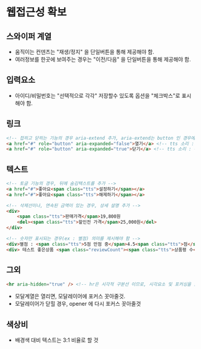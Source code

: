 # 웹접근성 확보

## 스와이퍼 계열
- 움직이는 컨덴츠는 "재생/정지" 을 단일버튼을 통해 제공해야 함.
- 여러정보를 한곳에 보여주는 경우는 "이전/다음" 을 단일버튼을 통해 제공해야 함.

## 입력요소
- 아이디/비밀번호는 "선택적으로 각각" 저장할수 있도록 옵션을 "체크박스"로 표시해야 함.



## 링크
```html
<!-- 접히고 닫히는 기능의 경우 aria-extend 추가, aria-extend는 button 인 경우에만 적용 되므로, role=button 추가 -->
<a href="#" role="button" aria-expanded="false">열기</a> <!-- tts 소리 : 접힘 -->
<a href="#" role="button" aria-expanded="true">닫기</a> <!-- tts 소리 : 확장됨 -->
```

## 텍스트
```html 
<!-- 토글 기능의 경우, 뒤에 숨김텍스트를 추가 -->
<a href="#">좋아요<span class="tts">설정하기</span></a>
<a href="#">좋아요<span class="tts">해제하기</span></a>

<!-- 삭제선이나, 연속된 금액이 있는 경우, 상세 설명 추가 -->
<div>
    <span class="tts">판매가격</span>19,800원
    <del><span class="tts">할인전 가격</span>25,000원</del>
</div>

<!-- 숫자만 표시되는 경우(ex : 별점) 의미를 제시해야 함 -->
<div>별점 : <span class="tts">5점 만점 중</span>4.5<span class="tts">점</span></div> <!-- 표시는 "별점 : 4.5 " 만 보일것임 -->
<div> 테스트 좋은상품 <span class="reviewCount"><span class="tts">상품평 수</span>(100)</span></div> <!-- 상품평 숫자임을 정보전달 -->
```

## 그외
```html
<hr aria-hidden="true" /> <!-- hr은 시각적 구분선 이므로, 시각요소 및 포커싱을 없애기 위해 hidden 추가 -->
```
- 모달계열은 열리면, 모달레이어에 포커스 꼿아줄것.
- 모달레이어가 닫힐 경우, opener 에 다시 포커스 꼿아줄것


## 색상비
- 배경색 대비 텍스트는 3:1 비율로 할 것


